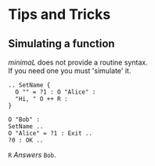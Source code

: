 # Tips and Tricks

## Simulating a function

_minimaL_ does not provide a routine syntax. \
If you need one you must 'simulate' it.

```minimaL
.. SetName {
  O "" = ?1 : O "Alice" :
  "Hi, " O ++ R :
}

O "Bob" :
SetName ..
O "Alice" = ?1 : Exit ..
?0 : OK ..
```

`R` _Answers_ `Bob`.
